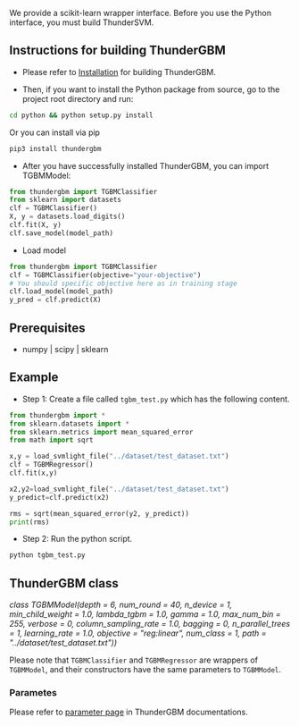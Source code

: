 We provide a scikit-learn wrapper interface. Before you use the Python interface, you must build ThunderSVM.

## Instructions for building ThunderGBM
* Please refer to [Installation](http://thundergbm.readthedocs.io/en/latest/how-to.html) for building ThunderGBM.

* Then, if you want to install the Python package from source, go to the project root directory and run:
```bash
cd python && python setup.py install
```
Or you can install via pip
```bash
pip3 install thundergbm
```
* After you have successfully installed ThunderGBM, you can import TGBMModel:
```python
from thundergbm import TGBMClassifier
from sklearn import datasets
clf = TGBMClassifier()
X, y = datasets.load_digits()
clf.fit(X, y)
clf.save_model(model_path)
``` 
* Load model
```python
from thundergbm import TGBMClassifier
clf = TGBMClassifier(objective="your-objective") 
# You should specific objective here as in training stage
clf.load_model(model_path)
y_pred = clf.predict(X)
```
## Prerequisites
* numpy | scipy | sklearn

## Example

* Step 1: Create a file called ```tgbm_test.py``` which has the following content.
```python
from thundergbm import *
from sklearn.datasets import *
from sklearn.metrics import mean_squared_error
from math import sqrt

x,y = load_svmlight_file("../dataset/test_dataset.txt")
clf = TGBMRegressor()
clf.fit(x,y)

x2,y2=load_svmlight_file("../dataset/test_dataset.txt")
y_predict=clf.predict(x2)

rms = sqrt(mean_squared_error(y2, y_predict))
print(rms)

```
* Step 2: Run the python script.
```bash
python tgbm_test.py
```

## ThunderGBM class
*class TGBMModel(depth = 6, num_round = 40, n_device = 1, min_child_weight = 1.0, lambda_tgbm = 1.0, gamma = 1.0, max_num_bin = 255, verbose = 0, column_sampling_rate = 1.0, bagging = 0, n_parallel_trees = 1, learning_rate = 1.0, objective = "reg:linear", num_class = 1, path = "../dataset/test_dataset.txt"))*

Please note that ``TGBMClassifier`` and ``TGBMRegressor`` are wrappers of ``TGBMModel``, and their constructors have the same parameters to ``TGBMModel``.

### Parametes
Please refer to [parameter page](https://github.com/zeyiwen/thundergbm/blob/master/docs/parameters.md) in ThunderGBM documentations.
